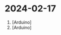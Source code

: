 # 2024-02-17

1. [](https://github.comundefined "Example file to blink the LED on an Arduino") [Arduino]
2. [](https://github.comundefined "Arduino firmware for the single colour 220v lampheart project.") [Arduino]
